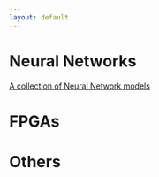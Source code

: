 ```yaml
---
layout: default
---
```


# [](#nn)Neural Networks
[A collection of Neural Network models](/papers/nn_models/model_summary)

# [](#fpga)FPGAs
# [](#fpga)Others
